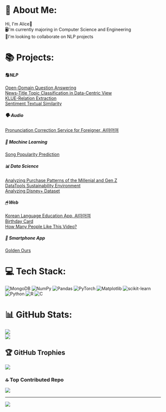 # 💫 About Me:
Hi, I'm Alice👋<br>🖥️I'm currently majoring in Computer Science and Engineering<br>👐I'm looking to collaborate on NLP projects

# 📚 Projects:
##### 🔠 NLP
[Open-Domain Question Answering](https://github.com/alicehjjung/level2_nlp_mrc-nlp-13)<br>
[News-Title Topic Classification in Data-Centric View](https://github.com/alicehjjung/level2_nlp_datacentric-nlp-13)<br>
[KLUE-Relation Extraction](https://github.com/alicehjjung/level2_klue-nlp-13)<br>
[Sentiment Textual Similarity](https://github.com/alicehjjung/level1_semantictextsimilarity-nlp-02)<br>
##### 🗣️ Audio
[Pronunciation Correction Service for Foreigner, AI야어여](https://github.com/alicehjjung/level3_nlp_finalproject-nlp-13)<br>
##### 🤖 Machine Learning
[Song Popularity Prediction](https://github.com/alicehjjung/popularity_prediction)<br>
##### 📊 Data Science
[Analyzing Purchase Patterns of the Millenial and Gen Z](https://github.com/alicehjjung/RI_E5_1/tree/HYOJUNG)<br>
[DataTools Sustainability Environment](https://github.com/alicehjjung/DataTools_Sustainability_Environment)<br>
[Analyzing Disney+ Dataset](https://github.com/alicehjjung/dataAnalysis/blob/main/Disney%2B.ipynb)<br>
##### 🖱 Web
[Korean Language Education App, AI야어여](https://github.com/alicehjjung/kyowon_ai/blob/main/README.md#korean-language-education-app-ai%EC%95%BC%EC%96%B4%EC%97%AC)<br>
[Birthday Card](https://github.com/alicehjjung/BirthdayCard)<br>
[How Many People Like This Video?](https://github.com/alicehjjung/OSP_TERM)<br>
##### 📱 Smartphone App
[Golden Ours](#https://github.com/alicehjjung/MobileAPP_TEAM2)<br>

# 💻 Tech Stack:
![MongoDB](https://img.shields.io/badge/MongoDB-%234ea94b.svg?style=for-the-badge&logo=mongodb&logoColor=white) ![NumPy](https://img.shields.io/badge/numpy-%23013243.svg?style=for-the-badge&logo=numpy&logoColor=white) ![Pandas](https://img.shields.io/badge/pandas-%23150458.svg?style=for-the-badge&logo=pandas&logoColor=white) ![PyTorch](https://img.shields.io/badge/PyTorch-%23EE4C2C.svg?style=for-the-badge&logo=PyTorch&logoColor=white) ![Matplotlib](https://img.shields.io/badge/Matplotlib-%23ffffff.svg?style=for-the-badge&logo=Matplotlib&logoColor=black) ![scikit-learn](https://img.shields.io/badge/scikit--learn-%23F7931E.svg?style=for-the-badge&logo=scikit-learn&logoColor=white) ![Python](https://img.shields.io/badge/python-3670A0?style=for-the-badge&logo=python&logoColor=ffdd54) ![R](https://img.shields.io/badge/r-%23276DC3.svg?style=for-the-badge&logo=r&logoColor=white) ![C](https://img.shields.io/badge/c-%2300599C.svg?style=for-the-badge&logo=c&logoColor=white)
# 📊 GitHub Stats:
<!--![](https://github-readme-stats.vercel.app/api?username=alicehjjung&theme=blueberry&hide_border=false&include_all_commits=true&count_private=true)<br/>-->
![](https://github-readme-streak-stats.herokuapp.com/?user=alicehjjung&theme=blueberry&hide_border=false)<br/>
![](https://github-readme-stats.vercel.app/api/top-langs/?username=alicehjjung&theme=blueberry&hide_border=false&include_all_commits=true&count_private=true&layout=compact)

## 🏆 GitHub Trophies
![](https://github-profile-trophy.vercel.app/?username=alicehjjung&theme=gitdimmed&no-frame=true&no-bg=false&margin-w=4)

### 🔝 Top Contributed Repo
![](https://github-contributor-stats.vercel.app/api?username=alicehjjung&limit=5&theme=gitdimmed&combine_all_yearly_contributions=true)

---
[![](https://visitcount.itsvg.in/api?id=alicehjjung&icon=0&color=1)](https://visitcount.itsvg.in)



<!--
**alicehjjung/alicehjjung** is a ✨ _special_ ✨ repository because its `README.md` (this file) appears on your GitHub profile.

Here are some ideas to get you started:

- 🔭 I’m currently working on ...
- 🌱 I’m currently learning ...
- 👯 I’m looking to collaborate on ...
- 🤔 I’m looking for help with ...
- 💬 Ask me about ...
- 📫 How to reach me: ...
- 😄 Pronouns: ...
- ⚡ Fun fact: ...
-->
